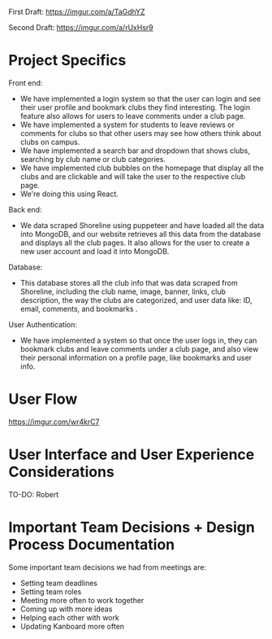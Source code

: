 
First Draft: https://imgur.com/a/TaGdhYZ <br />

Second Draft: https://imgur.com/a/rUxHsr9 <br />

# Project Specifics
Front end: <br />
- We have implemented a login system so that the user can login and see their user profile and bookmark clubs they find interesting. The login feature also allows for users to leave comments under a club page.
- We have implemented a system for students to leave reviews or comments for clubs so that other users may see how others think about clubs on campus.
- We have implemented a search bar and dropdown that shows clubs, searching by club name or club categories.
- We have implemented club bubbles on the homepage that display all the clubs and are clickable and will take the user to the respective club page.
- We're doing this using React. <br />

Back end: <br />
- We data scraped Shoreline using puppeteer and have loaded all the data into MongoDB, and our website retrieves all this data from the database and displays all the club pages. It also allows for the user to create a new user account and load it into MongoDB. <br />

Database: <br />
- This database stores all the club info that was data scraped from Shoreline, including the club name, image, banner, links, club description, the way the clubs are categorized, and user data like: ID, email, comments, and bookmarks .<br />


User Authentication: <br />
- We have implemented a system so that once the user logs in, they can bookmark clubs and leave comments under a club page, and also view their personal information on a profile page, like bookmarks and user info.



# User Flow
https://imgur.com/wr4krC7 <br />
# User Interface and User Experience Considerations
TO-DO: Robert
# Important Team Decisions + Design Process Documentation
Some important team decisions we had from meetings are: <br /> 
- Setting team deadlines
- Setting team roles
- Meeting more often to work together
- Coming up with more ideas
- Helping each other with work
- Updating Kanboard more often

